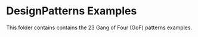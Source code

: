 # DesignPatterns Examples

This folder contains contains the 23 Gang of Four (GoF) patterns examples.
